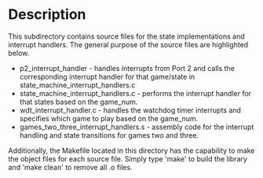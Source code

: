 # Description

This subdirectory contains source files for the state implementations and
interrupt handlers. The general purpose of the source files are highlighted
below.
* p2_interrupt_handler - handles interrupts from Port 2 and calls the
corresponding interrupt handler for that game/state in state_machine_interrupt_handlers.c
* state_machine_interrupt_handlers.c - performs the interrupt handler for that states based on
the game_num.
* wdt_interrupt_handler.c - handles the watchdog timer interrupts and
specifies which game to play based on the game_num.
* games_two_three_interrupt_handlers.s - assembly code for the interrupt handling and
state transitions for games two and three.

Additionally, the Makefile located in this directory has the capability to
make the object files for each source file. Simply type 'make' to build the
library and 'make clean' to remove all .o files.
